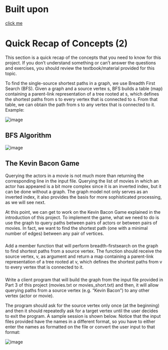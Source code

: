 # Built upon 
[click me](https://github.com/andrewlin1368/bfs-project-part-1)

# Quick Recap of Concepts (2)
This section is a quick recap of the concepts that you need to know for this project. If you
don’t understand something or can’t answer the questions and exercises, you should
review the textbook/material provided for this topic.

To find the single-source shortest paths in a graph, we use Breadth First Search (BFS).
Given a graph and a source vertex s, BFS builds a table (map) containing a parent-link
representation of a tree rooted at s, which defines the shortest paths from s to every
vertex that is connected to s. From that table, we can obtain the path from s to any vertex
that is connected to it. Example:

![image](https://i.ibb.co/sVjbbCP/Capture.png)

## BFS Algorithm

![image](https://i.ibb.co/RjP1Ydv/Capture.png)

## The Kevin Bacon Game
Querying the actors in a movie is not much more than returning the
corresponding line in the input file. Querying the list of movies in which an
actor has appeared is a bit more complex since it is an inverted index, but it
can be done without a graph. The graph model not only serves as an
inverted index, it also provides the basis for more sophisticated processing,
as we will see next.

At this point, we can get to work on the Kevin Bacon Game explained in the introduction of
this project. To implement the game, what we need to do is use the graph to query paths
between pairs of actors or between pairs of movies. In fact, we want to find the shortest
path (one with a minimal number of edges) between any pair of vertices.

###
Add a member function that will perform breadth-firstsearch on the graph to find shortest paths from a source vertex. The function should
receive the source vertex, v, as argument and return a map containing a parent-link
representation of a tree rooted at v, which defines the shortest paths from v to every
vertex that is connected to it.

###  
Write a client program that will build the graph from the input file provided in Part
3 of this project (movies.txt or movies_short.txt) and then, it will allow querying paths from
a source vertex (e.g. “Kevin Bacon”) to any other vertex (actor or movie).

The program should ask for the source vertex only once (at the beginning) and then it
should repeatedly ask for a target vertex until the user decides to exit the program.
A sample session is shown below. Notice that the input files provided have the names in a
different format, so you have to either enter the names as formatted on the file or convert
the user input to that format:

![image](https://i.ibb.co/ccV4vjq/Capture.png)

